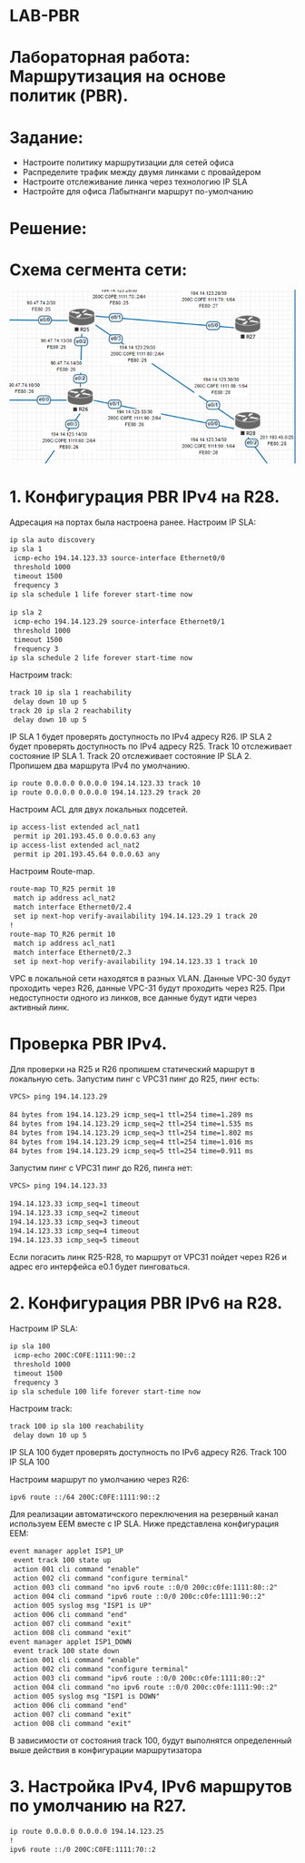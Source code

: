 # LAB-PBR

# Лабораторная работа: Маршрутизация на основе политик (PBR).
# Задание:
- Настроите политику маршрутизации для сетей офиса
- Распределите трафик между двумя линками с провайдером
- Настроите отслеживание линка через технологию IP SLA
- Настройте для офиса Лабытнанги маршрут по-умолчанию

# Решение:

# Схема сегмента сети:

![](https://github.com/dmitriyklimenkov/LAB-PBR/blob/main/%D0%A1%D1%85%D0%B5%D0%BC%D0%B0%20PBR.PNG)

# 1. Конфигурация PBR IPv4 на R28.
Адресация на портах была настроена ранее. Настроим IP SLA:
```
ip sla auto discovery
ip sla 1
 icmp-echo 194.14.123.33 source-interface Ethernet0/0
 threshold 1000
 timeout 1500
 frequency 3
ip sla schedule 1 life forever start-time now

ip sla 2
 icmp-echo 194.14.123.29 source-interface Ethernet0/1
 threshold 1000
 timeout 1500
 frequency 3
ip sla schedule 2 life forever start-time now
```

Настроим track:
```
track 10 ip sla 1 reachability
 delay down 10 up 5
track 20 ip sla 2 reachability
 delay down 10 up 5
 ```

IP SLA 1 будет проверять доступность по IPv4 адресу R26.
IP SLA 2 будет проверять доступность по IPv4 адресу R25.
Track 10 отслеживает состояние IP SLA 1.
Track 20 отслеживает состояние IP SLA 2.
Пропишем два маршрута IPv4 по умолчанию.
```
ip route 0.0.0.0 0.0.0.0 194.14.123.33 track 10
ip route 0.0.0.0 0.0.0.0 194.14.123.29 track 20
```
Настроим ACL для двух локальных подсетей.
```
ip access-list extended acl_nat1
 permit ip 201.193.45.0 0.0.0.63 any
ip access-list extended acl_nat2
 permit ip 201.193.45.64 0.0.0.63 any
```

Настроим Route-map.
```
route-map TO_R25 permit 10
 match ip address acl_nat2
 match interface Ethernet0/2.4
 set ip next-hop verify-availability 194.14.123.29 1 track 20
!
route-map TO_R26 permit 10
 match ip address acl_nat1
 match interface Ethernet0/2.3
 set ip next-hop verify-availability 194.14.123.33 1 track 10
```
VPC в локальной сети находятся в разных VLAN. Данные VPC-30 будут проходить через R26, данные VPC-31 будут проходить через R25. При недоступности одного из линков, все данные будут идти через активный линк.

# Проверка PBR IPv4.
Для проверки на R25 и R26 пропишем статический маршрут в локальную сеть.
Запустим пинг с VPC31 пинг до R25, пинг есть:
```
VPCS> ping 194.14.123.29

84 bytes from 194.14.123.29 icmp_seq=1 ttl=254 time=1.289 ms
84 bytes from 194.14.123.29 icmp_seq=2 ttl=254 time=1.535 ms
84 bytes from 194.14.123.29 icmp_seq=3 ttl=254 time=1.802 ms
84 bytes from 194.14.123.29 icmp_seq=4 ttl=254 time=1.016 ms
84 bytes from 194.14.123.29 icmp_seq=5 ttl=254 time=0.911 ms

```
Запустим пинг с VPC31 пинг до R26, пинга нет:
```
VPCS> ping 194.14.123.33

194.14.123.33 icmp_seq=1 timeout
194.14.123.33 icmp_seq=2 timeout
194.14.123.33 icmp_seq=3 timeout
194.14.123.33 icmp_seq=4 timeout
194.14.123.33 icmp_seq=5 timeout
```
Если погасить линк R25-R28, то маршрут от VPC31 пойдет через R26 и адрес его интерфейса е0.1 будет пинговаться.


# 2. Конфигурация PBR IPv6 на R28.
Настроим IP SLA:
```
ip sla 100
 icmp-echo 200C:C0FE:1111:90::2
 threshold 1000
 timeout 1500
 frequency 3
ip sla schedule 100 life forever start-time now
```

Настроим track:
```
track 100 ip sla 100 reachability
 delay down 10 up 5
```
IP SLA 100 будет проверять доступность по IPv6 адресу R26.
Track 100 IP SLA 100

Настроим маршрут по умолчанию через R26:
```
ipv6 route ::/64 200C:C0FE:1111:90::2
```

Для реализации автоматичского переключения на резервный канал используем EEM вместе с IP SLA. Ниже представлена конфигурация EEM:
```
event manager applet ISP1_UP
 event track 100 state up
 action 001 cli command "enable"
 action 002 cli command "configure terminal"
 action 003 cli command "no ipv6 route ::0/0 200c:c0fe:1111:80::2"
 action 004 cli command "ipv6 route ::0/0 200c:c0fe:1111:90::2"
 action 005 syslog msg "ISP1 is UP"
 action 006 cli command "end"
 action 007 cli command "exit"
 action 008 cli command "exit"
event manager applet ISP1_DOWN
 event track 100 state down
 action 001 cli command "enable"
 action 002 cli command "configure terminal"
 action 003 cli command "ipv6 route ::0/0 200c:c0fe:1111:80::2"
 action 004 cli command "no ipv6 route ::0/0 200c:c0fe:1111:90::2"
 action 005 syslog msg "ISP1 is DOWN"
 action 006 cli command "end"
 action 007 cli command "exit"
 action 008 cli command "exit"
```
В зависимости от состояния track 100, будут выполнятся определенный выше действия в конфигурации маршрутизатора


# 3. Настройка IPv4, IPv6 маршрутов по умолчанию на R27.
```
ip route 0.0.0.0 0.0.0.0 194.14.123.25
!
ipv6 route ::/0 200C:C0FE:1111:70::2
```
